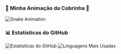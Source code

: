 ### 🐍 Minha Animação da Cobrinha 🐍
![Snake Animation](https://github.com/Dawid-01/Dawid-01/blob/output/dist/snake.svg)
### 📊 Estatísticas do GitHub
![Estatísticas do GitHub](https://github-readme-stats.vercel.app/api?username=Dawid-01&show_icons=true&theme=radical)
![Linguagens Mais Usadas](https://github-readme-stats.vercel.app/api/top-langs/?username=Dawid-01&layout=compact&theme=radical)
